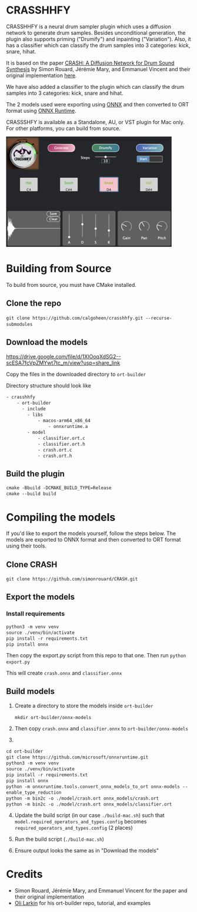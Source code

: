 # CRASSHHFY
CRASSHHFY is a neural drum sampler plugin which uses a diffusion network to generate drum samples. Besides unconditional generation, the plugin also supports priming ("Drumify") and inpainting ("Variation"). Also, it has a classifier which can classify the drum samples into 3 categories: kick, snare, hihat.

 It is based on the paper [CRASH: A Diffusion Network for Drum Sound Synthesis](https://arxiv.org/abs/2006.12597) by Simon Rouard, Jérémie Mary, and Emmanuel Vincent and their original implementation [here](https://github.com/simonrouard/CRASH).

We have also added a classifier to the plugin which can classify the drum samples into 3 categories: kick, snare and hihat.

The 2 models used were exporting using [ONNX](https://onnx.ai/) and then converted to ORT format using [ONNX Runtime](https://onnxruntime.ai/docs/performance/model-optimizations/ort-format-models.html).

CRASSSHFY is available as a Standalone, AU, or VST plugin for Mac only. For other platforms, you can build from source.

<img src = "crasshhfy.png" width= "450" height="300">
<!-- ![alt text](crasshhfy.png "CRASSHHFY" =250x250) -->

# Building from Source
To build from source, you must have CMake installed.
## Clone the repo

`git clone https://github.com/calgoheen/crasshhfy.git --recurse-submodules`

## Download the models
https://drive.google.com/file/d/1XIOoqXdSG2--scESA7fcVpZMYwt7tc_m/view?usp=share_link

Copy the files in the downloaded directory to `ort-builder`

Directory structure should look like
```
- crasshhfy
    - ort-builder
      - include
        - libs
            - macos-arm64_x86_64
                - onnxruntime.a
        - model
            - classifier.ort.c
            - classifier.ort.h
            - crash.ort.c
            - crash.ort.h
```

## Build the plugin
```
cmake -Bbuild -DCMAKE_BUILD_TYPE=Release
cmake --build build
```

# Compiling the models
If you'd like to export the models yourself, follow the steps below. The models are exported to ONNX format and then converted to ORT format using their tools.
## Clone CRASH
`git clone https://github.com/simonrouard/CRASH.git`
## Export the models
### Install requirements
```
python3 -m venv venv
source ./venv/bin/activate
pip install -r requirements.txt
pip install onnx
```
Then copy the export.py script from this repo to that one. 
Then run
`python export.py`

This will create `crash.onnx` and `classifier.onnx`


## Build models
1. Create a directory to store the models inside `ort-builder`

    `mkdir ort-builder/onnx-models`

2. Then copy `crash.onnx` and `classifier.onnx` to `ort-builder/onnx-models`


3. 
```
cd ort-builder
git clone https://github.com/microsoft/onnxruntime.git
python3 -m venv venv
source ./venv/bin/activate
pip install -r requirements.txt
pip install onnx
python -m onnxruntime.tools.convert_onnx_models_to_ort onnx-models --enable_type_reduction
python -m bin2c -o ./model/crash.ort onnx_models/crash.ort
python -m bin2c -o ./model/crash.ort onnx_models/classifier.ort
```
4. Update the build script (in our case `./build-mac.sh`) such that 
`model.required_operators_and_types.config` becomes `required_operators_and_types.config` (2 places)

5. Run the build script (`./build-mac.sh`)
6. Ensure output looks the same as in "Download the models"

# Credits
- Simon Rouard, Jérémie Mary, and Emmanuel Vincent for the paper and their original implementation
- [Oli Larkin](https://github.com/olilarkin/ort-builder) for his ort-builder repo, tutorial, and examples
